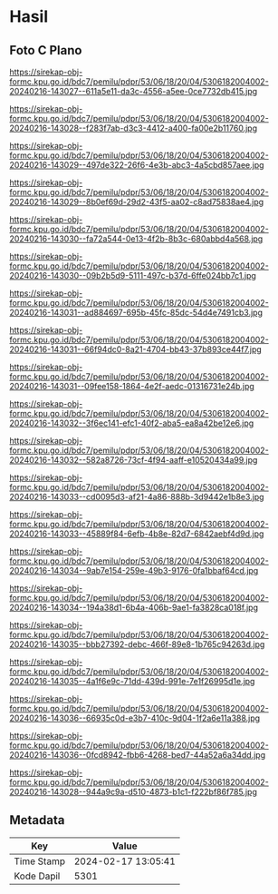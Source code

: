# Hasil

## Foto C Plano

https://sirekap-obj-formc.kpu.go.id/bdc7/pemilu/pdpr/53/06/18/20/04/5306182004002-20240216-143027--611a5e11-da3c-4556-a5ee-0ce7732db415.jpg

https://sirekap-obj-formc.kpu.go.id/bdc7/pemilu/pdpr/53/06/18/20/04/5306182004002-20240216-143028--f283f7ab-d3c3-4412-a400-fa00e2b11760.jpg

https://sirekap-obj-formc.kpu.go.id/bdc7/pemilu/pdpr/53/06/18/20/04/5306182004002-20240216-143029--497de322-26f6-4e3b-abc3-4a5cbd857aee.jpg

https://sirekap-obj-formc.kpu.go.id/bdc7/pemilu/pdpr/53/06/18/20/04/5306182004002-20240216-143029--8b0ef69d-29d2-43f5-aa02-c8ad75838ae4.jpg

https://sirekap-obj-formc.kpu.go.id/bdc7/pemilu/pdpr/53/06/18/20/04/5306182004002-20240216-143030--fa72a544-0e13-4f2b-8b3c-680abbd4a568.jpg

https://sirekap-obj-formc.kpu.go.id/bdc7/pemilu/pdpr/53/06/18/20/04/5306182004002-20240216-143030--09b2b5d9-5111-497c-b37d-6ffe024bb7c1.jpg

https://sirekap-obj-formc.kpu.go.id/bdc7/pemilu/pdpr/53/06/18/20/04/5306182004002-20240216-143031--ad884697-695b-45fc-85dc-54d4e7491cb3.jpg

https://sirekap-obj-formc.kpu.go.id/bdc7/pemilu/pdpr/53/06/18/20/04/5306182004002-20240216-143031--66f94dc0-8a21-4704-bb43-37b893ce44f7.jpg

https://sirekap-obj-formc.kpu.go.id/bdc7/pemilu/pdpr/53/06/18/20/04/5306182004002-20240216-143031--09fee158-1864-4e2f-aedc-01316731e24b.jpg

https://sirekap-obj-formc.kpu.go.id/bdc7/pemilu/pdpr/53/06/18/20/04/5306182004002-20240216-143032--3f6ec141-efc1-40f2-aba5-ea8a42be12e6.jpg

https://sirekap-obj-formc.kpu.go.id/bdc7/pemilu/pdpr/53/06/18/20/04/5306182004002-20240216-143032--582a8726-73cf-4f94-aaff-e10520434a99.jpg

https://sirekap-obj-formc.kpu.go.id/bdc7/pemilu/pdpr/53/06/18/20/04/5306182004002-20240216-143033--cd0095d3-af21-4a86-888b-3d9442e1b8e3.jpg

https://sirekap-obj-formc.kpu.go.id/bdc7/pemilu/pdpr/53/06/18/20/04/5306182004002-20240216-143033--45889f84-6efb-4b8e-82d7-6842aebf4d9d.jpg

https://sirekap-obj-formc.kpu.go.id/bdc7/pemilu/pdpr/53/06/18/20/04/5306182004002-20240216-143034--9ab7e154-259e-49b3-9176-0fa1bbaf64cd.jpg

https://sirekap-obj-formc.kpu.go.id/bdc7/pemilu/pdpr/53/06/18/20/04/5306182004002-20240216-143034--194a38d1-6b4a-406b-9ae1-fa3828ca018f.jpg

https://sirekap-obj-formc.kpu.go.id/bdc7/pemilu/pdpr/53/06/18/20/04/5306182004002-20240216-143035--bbb27392-debc-466f-89e8-1b765c94263d.jpg

https://sirekap-obj-formc.kpu.go.id/bdc7/pemilu/pdpr/53/06/18/20/04/5306182004002-20240216-143035--4a1f6e9c-71dd-439d-991e-7e1f26995d1e.jpg

https://sirekap-obj-formc.kpu.go.id/bdc7/pemilu/pdpr/53/06/18/20/04/5306182004002-20240216-143036--66935c0d-e3b7-410c-9d04-1f2a6e11a388.jpg

https://sirekap-obj-formc.kpu.go.id/bdc7/pemilu/pdpr/53/06/18/20/04/5306182004002-20240216-143036--0fcd8942-fbb6-4268-bed7-44a52a6a34dd.jpg

https://sirekap-obj-formc.kpu.go.id/bdc7/pemilu/pdpr/53/06/18/20/04/5306182004002-20240216-143028--944a9c9a-d510-4873-b1c1-f222bf86f785.jpg


## Metadata

| Key        | Value               |
| ---------- | ------------------- |
| Time Stamp | 2024-02-17 13:05:41 |
| Kode Dapil | 5301                |



